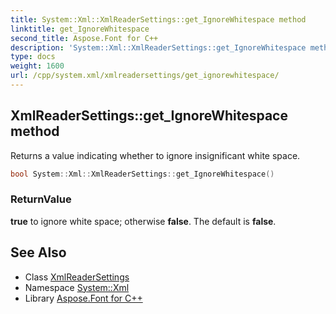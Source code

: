 ```yaml
---
title: System::Xml::XmlReaderSettings::get_IgnoreWhitespace method
linktitle: get_IgnoreWhitespace
second_title: Aspose.Font for C++
description: 'System::Xml::XmlReaderSettings::get_IgnoreWhitespace method. Returns a value indicating whether to ignore insignificant white space in C++.'
type: docs
weight: 1600
url: /cpp/system.xml/xmlreadersettings/get_ignorewhitespace/
---
```

## XmlReaderSettings::get_IgnoreWhitespace method


Returns a value indicating whether to ignore insignificant white space.

```cpp
bool System::Xml::XmlReaderSettings::get_IgnoreWhitespace()
```


### ReturnValue

**true** to ignore white space; otherwise **false**. The default is **false**.

## See Also

* Class [XmlReaderSettings](../)
* Namespace [System::Xml](../../)
* Library [Aspose.Font for C++](../../../)
